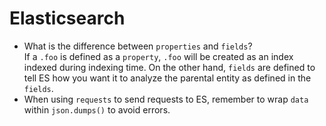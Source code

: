 # Elasticsearch

- What is the difference between `properties` and `fields`?  
	If a `.foo` is defined as a `property`, `.foo` will be created as an index indexed during indexing time. On the other hand, `fields` are defined to tell ES how you want it to analyze the parental entity as defined in the `fields`.
- When using `requests` to send requests to ES, remember to wrap `data` within `json.dumps()` to avoid errors.
